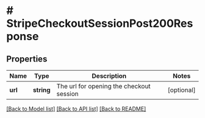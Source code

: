 # # StripeCheckoutSessionPost200Response

## Properties

Name | Type | Description | Notes
------------ | ------------- | ------------- | -------------
**url** | **string** | The url for opening the checkout session | [optional]

[[Back to Model list]](../../README.md#models) [[Back to API list]](../../README.md#endpoints) [[Back to README]](../../README.md)

